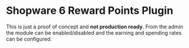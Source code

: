 # Shopware 6 Reward Points Plugin

This is just a proof of concept and **not production ready**. From the admin the module can be enabled/disabled and the earning and spending rates can be configured.

